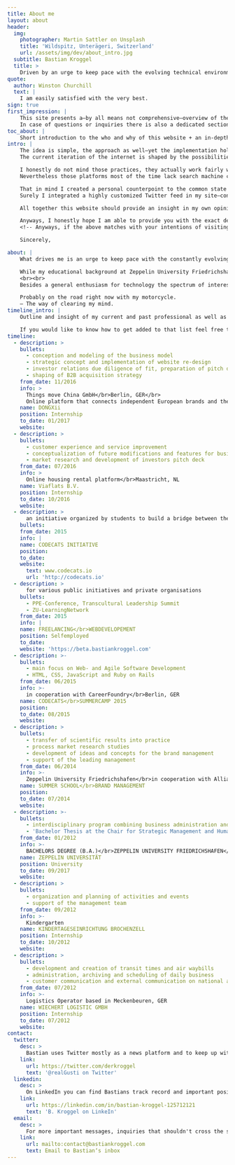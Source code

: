 ```yaml
---
title: About me
layout: about
header:
  img:
    photographer: Martin Sattler on Unsplash
    title: 'Wildspitz, Unterägeri, Switzerland'
    url: /assets/img/dev/about_intro.jpg
  subtitle: Bastian Kroggel
  title: >
    Driven by an urge to keep pace with the evolving technical environment + distinguished by the broad knowledge of theoretical aspects but also technical details and hands-on approaches.
quote:
  author: Winston Churchill
  text: |
    I am easily satisfied with the very best.
sign: true
first_impression: |
    This site presents a—by all means not comprehensive—overview of the author, his ideas and intentions and the underlying reason which led to the development of this webpage.
    In case of questions or inquiries there is also a dedicated section where all of the major points of connection can be found.
toc_about: |
    Short introduction to the who and why of this website + an in-depth look at the author and his intentions. Enjoy the ride.
intro: |
    The idea is simple, the approach as well—yet the implementation holds some challenges.
    The current iteration of the internet is shaped by the possibilities that social networks provide their user base with. In reverse that however also means that a very little group of companies concentrate—at least a substantial amount of—the entirety of user generated content on their own platforms.

    I honestly do not mind those practices, they actually work fairly well and allow a lot of people to participate on the web who otherwise would not be able to express their own thoughts.  
    Nevertheless those platforms most of the time lack search machine compatibility and are rather a data grave than an open and easily accessible catalog of thoughts, opinions and information.

    That in mind I created a personal counterpoint to the common state of art.
    Surely I integrated a highly customized Twitter feed in my site—convenience + reach are still variables that should not be underrated—but the main aspect of this site is a simple yet highly effective blog system that provides an entirely customizable and plain text-files based experience that not just allows to back up all information at any time but also to keep all data in my  own possession in the first place—features that are still highly missed on social networks these days.

    All together this website should provide an insight in my own opinions and ideas, act as a silo + wiki for notes I do like to keep track of and at the same time would like to share with the world and of course it should be the one point of contact some needs to reach out on the web in order to get hold of all publicly available and confirmed information regarding myself.

    Anyways, I honestly hope I am able to provide you with the exact details you are looking for and—of course—I am always happy to hear from you.
    <!-- Anyways, if the above matches with your intentions of visiting my site I sincerely hope I am able to provide you with all of the details you are looking for. And if not—I am of course always happy to hear from you. -->

    Sincerely,

about: |
    What drives me is an urge to keep pace with the constantly evolving digital environment, what distinguishes me is the broad knowledge about not just the theoretical and strategic approaches but also the technical details and actual ways of implementation—the development.

    While my educational background at Zeppelin University Friedrichshafen on the shores of Lake Constance equips me with a generalistic yet in certain areas highly focused perspective, my personal skills provide me with the ability to also transfer those information into an actual production ready solution.
    <br><br>
    Besides a general enthusiasm for technology the spectrum of interests also covers creative areas like a strong preference for contemporary literature, for simple yet effective design and a long-standing experience as a piano playing musician.

    Probably on the road right now with my motorcycle.  
    — The way of clearing my mind.
timeline_intro: |
    Outline and insight of my current and past professional as well as educational experiences + career. By no means should this be seen as a comprehensive, detailed and complete timeline rather than a short summary of the—in my eyes—most important waypoints of my background.

    If you would like to know how to get added to that list feel free to head over to my [Contact Section](#contact) and get in touch with me.
timeline:
  - description: >
    bullets:
      - conception and modeling of the business model
      - strategic concept and implementation of website re-design
      - investor relations due diligence of fit, preparation of pitch deck and documentation, participation in negotiations
      - shaping of B2B acquisition strategy
    from_date: 11/2016
    info: >
      Things move China GmbH</br>Berlin, GER</br>
      Online platform that connects independent European brands and their customers in China
    name: DONGXii
    position: Internship
    to_date: 01/2017
    website:
  - description: >
    bullets:
      - customer experience and service improvement
      - conceptualization of future modifications and features for business processes/platform in cooperation with the IT department
      - market research and development of investors pitch deck
    from_date: 07/2016
    info: >
      Online housing rental platform</br>Maastricht, NL
    name: Viaflats B.V.
    position: Internship
    to_date: 10/2016
    website:
  - description: >
      an initiative organized by students to build a bridge between the university program and the technological capabilities which the digital work environment requires
    bullets:
    from_date: 2015
    info: |
    name: CODECATS INITIATIVE
    position:
    to_date:
    website:
      text: www.codecats.io
      url: 'http://codecats.io'
  - description: >
      for various public initiatives and private organisations
    bullets:
      - PPE-Conference, Transcultural Leadership Summit
      - ZU-LearningNetwork
    from_date: 2015
    info: |
    name: FREELANCING</br>WEBDEVELOPEMENT
    position: Selfemployed
    to_date:
    website: 'https://beta.bastiankroggel.com'
  - description: >-
    bullets:
      - main focus on Web- and Agile Software Development
      - HTML, CSS, JavaScript and Ruby on Rails
    from_date: 06/2015
    info: >-
      in cooperation with CareerFoundry</br>Berlin, GER
    name: CODECATS</br>SUMMERCAMP 2015
    position:
    to_date: 08/2015
    website:
  - description: >
    bullets:
      - transfer of scientific results into practice
      - process market research studies
      - development of ideas and concepts for the brand management
      - support of the leading management
    from_date: 06/2014
    info: >-
      Zeppelin University Friedrichshafen</br>in cooperation with Allianz Global Investors</br>Frankfurt, GER
    name: SUMMER SCHOOL</br>BRAND MANAGEMENT
    position:
    to_date: 07/2014
    website:
  - description: >-
    bullets:
      - interdisciplinary program combining business administration and economics as well as cultural, communication and political science
      - 'Bachelor Thesis at the Chair for Strategic Management and Human Resources Management:</br><strong>ANALYSIS OF THE IMPACT OF STREAMING PROVIDERS ON THE TELEVISION INDUSTRY</strong></br>( original title in german: Analyse der Auswirkungen von Streaming-Anbietern auf die Fernsehindustrie )'
    from_date: 01/2012
    info: >-
      BACHELORS DEGREE (B.A.)</br>ZEPPELIN UNIVERSITY FRIEDRICHSHAFEN</br>ON THE SHORES OF LAKE CONSTANCE.
    name: ZEPPELIN UNIVERSITÄT
    position: University
    to_date: 09/2017
    website:
  - description: >
    bullets:
      - organization and planning of activities and events
      - support of the management team
    from_date: 09/2012
    info: >-
      Kindergarten
    name: KINDERTAGESEINRICHTUNG BROCHENZELL
    position: Internship
    to_date: 10/2012
    website:
  - description: >
    bullets:
      - development and creation of transit times and air waybills
      - administration, archiving and scheduling of daily business
      - customer communication and external communication on national and international level
    from_date: 07/2012
    info: >-
      Logistics Operator based in Meckenbeuren, GER
    name: WIECHERT LOGISTIC GMBH
    position: Internship
    to_date: 07/2012
    website:
contact:
  twitter:
    desc: >
      Bastian uses Twitter mostly as a news platform and to keep up with updates of noteworthy individuals. Sometimes he also tweets about things he cares about - always critical, political, dangerously ironic and with a touch of humor. Feel free to ping or add him to the people you follow on Twitter.
    link:
      url: https://twitter.com/derkroggel
      text: '@realGusti on Twitter'
  linkedin:
    desc: >
      On LinkedIn you can find Bastians track record and important positions of his professional life. Most of the interesting information can also be found on his personal website but if you are curious you are of course absolutely welcome to check out his LinkedIn profile.
    link:
      url: https://linkedin.com/in/bastian-kroggel-125712121
      text: 'B. Kroggel on LinkeIn'
  email:
    desc: >
      For more important messages, inquiries that shouldn't cross the servers of the major social media platforms or just because you prefer the "old way of messaging" - he personally does as well - just send him an email and he will get in touch with you as fast as possible.
    link:
      url: mailto:contact@bastiankroggel.com
      text: Email to Bastian‘s inbox
---
```

